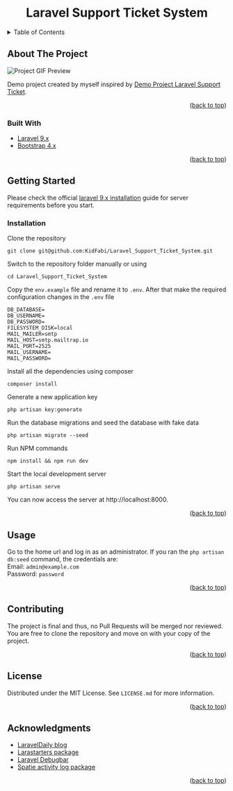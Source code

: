 <a name="readme-top"></a>


<!-- HEADER -->
<div align="center">
    <h1 align="center">Laravel Support Ticket System</h1>
</div>


<!-- TABLE OF CONTENTS -->
<details>
  <summary>Table of Contents</summary>
  <ol>
    <li>
      <a href="#about-the-project">About The Project</a>
      <ul>
        <li><a href="#built-with">Built With</a></li>
      </ul>
    </li>
    <li>
      <a href="#getting-started">Getting Started</a>
      <ul>
        <li><a href="#installation">Installation</a></li>
      </ul>
    </li>
    <li><a href="#usage">Usage</a></li>
    <li><a href="#contributing">Contributing</a></li>
    <li><a href="#license">License</a></li>
    <li><a href="#acknowledgments">Acknowledgments</a></li>
  </ol>
</details>


<!-- ABOUT THE PROJECT -->
## About The Project

![Project GIF Preview](https://i.imgur.com/hmvrnIo.gif)

Demo project created by myself inspired by [Demo Project Laravel Support Ticket](https://laraveldaily.com/post/demo-project-laravel-support-ticket-system). 

<p align="right">(<a href="#readme-top">back to top</a>)</p>


### Built With

* [Laravel 9.x](https://laravel.com)
* [Bootstrap 4.x](https://getbootstrap.com/)

<p align="right">(<a href="#readme-top">back to top</a>)</p>


<!-- GETTING STARTED -->
## Getting Started

Please check the official [laravel 9.x installation](https://laravel.com/docs/9.x) guide for server requirements before you start.

### Installation

Clone the repository

    git clone git@github.com:KidFabi/Laravel_Support_Ticket_System.git

Switch to the repository folder manually or using

    cd Laravel_Support_Ticket_System

Copy the `env.example` file and rename it to `.env`. After that make the required configuration changes in the `.env` file
    
    DB_DATABASE=
    DB_USERNAME=
    DB_PASSWORD=
    FILESYSTEM_DISK=local
    MAIL_MAILER=smtp
    MAIL_HOST=smtp.mailtrap.io
    MAIL_PORT=2525
    MAIL_USERNAME=
    MAIL_PASSWORD=
    
Install all the dependencies using composer

    composer install

Generate a new application key

    php artisan key:generate

Run the database migrations and seed the database with fake data

    php artisan migrate --seed
    
Run NPM commands

    npm install && npm run dev

Start the local development server

    php artisan serve

You can now access the server at http://localhost:8000.

<p align="right">(<a href="#readme-top">back to top</a>)</p>


<!-- USAGE EXAMPLES -->
## Usage

Go to the home url and log in as an administrator. If you ran the `php artisan db:seed` command, the credentials are:
<br/>
Email: `admin@example.com`
<br/>
Password: `password`

<p align="right">(<a href="#readme-top">back to top</a>)</p>


<!-- CONTRIBUTING -->
## Contributing

The project is final and thus, no Pull Requests will be merged nor reviewed. You are free to clone the repository and move on with your copy of the project.

<p align="right">(<a href="#readme-top">back to top</a>)</p>


<!-- LICENSE -->
## License

Distributed under the MIT License. See `LICENSE.md` for more information.

<p align="right">(<a href="#readme-top">back to top</a>)</p>


<!-- ACKNOWLEDGMENTS -->
## Acknowledgments

* [LaravelDaily blog](https://laraveldaily.com/post/demo-project-laravel-support-ticket-system)
* [Larastarters package](https://github.com/LaravelDaily/Larastarters)
* [Laravel Debugbar](https://github.com/barryvdh/laravel-debugbar)
* [Spatie activity log package](https://spatie.be/docs/laravel-activitylog/v4/introduction)

<p align="right">(<a href="#readme-top">back to top</a>)</p>
